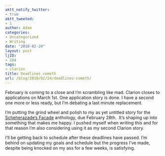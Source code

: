 ```yaml
---
aktt_notify_twitter:
- true
aktt_tweeted:
- 1
author: Adam
categories:
- Uncategorized
- Writing
date: "2010-02-24"
layout: post
ljID:
- 284
tags:
- clarion
title: Deadlines cometh
url: /blog/2010/02/24/deadlines-cometh/
---
```

February is coming to a close and I&#8217;m scrambling like mad. Clarion closes to applications on March 1st. One application story is done. I have a second one more or less ready, but I&#8217;m debating a last minute replacement.

I&#8217;m putting the grind wheel and polish to my as yet untitled story for the [Scheherazade&#8217;s Facade](1) anthology, due February 28th.  It&#8217;s shaping up into something that makes me happy. I pushed myself when writing this and for that reason I&#8217;m also considering using it as my second Clarion story.

I&#8217;ll be getting back to schedule after these deadlines have passed. I&#8217;m behind on updating my goals and schedule but the progress I&#8217;ve made, despite being knocked on my ass for a few weeks, is satisfying.

 [1]: http://www.michaelmjones.com/facade/
